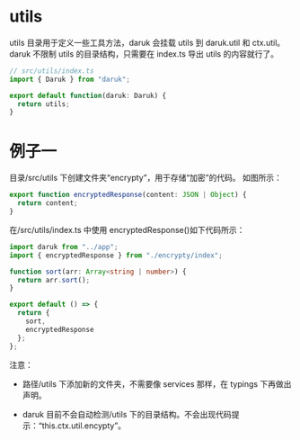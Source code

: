 # utils

utils 目录用于定义一些工具方法，daruk 会挂载 utils 到 daruk.util 和 ctx.util。daruk 不限制 utils 的目录结构，只需要在 index.ts 导出 utils 的内容就行了。

```ts
// src/utils/index.ts
import { Daruk } from "daruk";

export default function(daruk: Daruk) {
  return utils;
}
```

# 例子一

目录/src/utils 下创建文件夹“encrypty”，用于存储“加密”的代码。
如图所示：

```ts
export function encryptedResponse(content: JSON | Object) {
  return content;
}
```

在/src/utils/index.ts 中使用 encryptedResponse()如下代码所示：

```ts
import daruk from "../app";
import { encryptedResponse } from "./encrypty/index";

function sort(arr: Array<string | number>) {
  return arr.sort();
}

export default () => {
  return {
    sort,
    encryptedResponse
  };
};
```

注意：

- 路径/utils 下添加新的文件夹，不需要像 services 那样，在 typings 下再做出声明。

- daruk 目前不会自动检测/utils 下的目录结构。不会出现代码提示：“this.ctx.util.encypty”。
